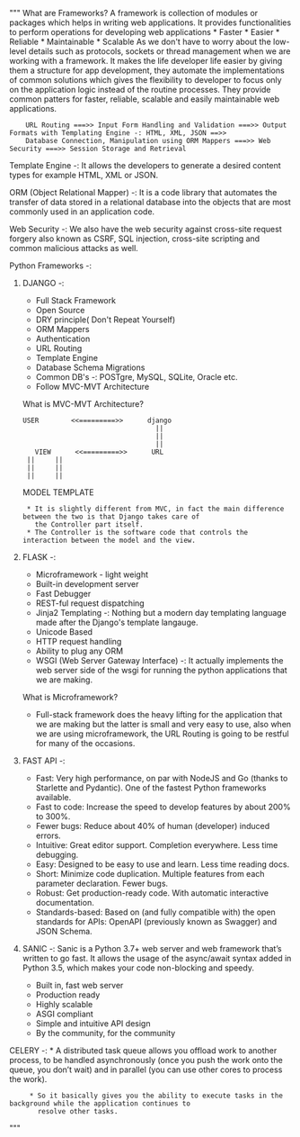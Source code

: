 
"""
What are Frameworks?
    A framework is collection of modules or packages which helps in writing web applications. It provides
    functionalities to perform operations for developing web applications
        * Faster
        * Easier
        * Reliable
        * Maintainable
        * Scalable
    As we don't have to worry about the low-level details such as protocols, sockets or thread management when we are
    working with a framework. It makes the life developer life easier by giving them a structure for app development,
    they automate the implementations of common solutions which gives the flexibility to developer  to focus only on the
    application logic instead of the routine processes. They provide common patters for faster, reliable, scalable and
    easily maintainable web applications.


        URL Routing ===>> Input Form Handling and Validation ===>> Output Formats with Templating Engine -: HTML, XML, JSON ==>>
        Database Connection, Manipulation using ORM Mappers ===>> Web Security ===>> Session Storage and Retrieval


Template Engine -: It allows the developers to generate a desired content types for example HTML, XML or JSON.

ORM (Object Relational Mapper) -: It is a code library that automates the transfer of data stored in a relational
database into the objects that are most commonly used in an application code.

Web Security -: We also have the web security against cross-site request forgery also known as CSRF, SQL injection,
cross-site scripting and common malicious attacks as well.

Python Frameworks -:

1. DJANGO -:
    * Full Stack Framework
    * Open Source
    * DRY principle( Don't Repeat Yourself)
    * ORM Mappers
    * Authentication
    * URL Routing
    * Template Engine
    * Database Schema Migrations
    * Common DB's -: POSTgre, MySQL, SQLite, Oracle etc.
    * Follow MVC-MVT Architecture

    What is MVC-MVT Architecture?


       USER        <<=========>>      django
                                        ||
                                        ||
                                        ||
          VIEW      <<=========>>      URL
        ||     ||
        ||     ||
        ||     ||
      MODEL  TEMPLATE

        * It is slightly different from MVC, in fact the main difference between the two is that Django takes care of
          the Controller part itself.
        * The Controller is the software code that controls the interaction between the model and the view.


2. FLASK -:
    * Microframework - light weight
    * Built-in development server
    * Fast Debugger
    * REST-ful request dispatching
    * Jinja2 Templating -: Nothing but a modern day templating language made after the Django's template langauge.
    * Unicode Based
    * HTTP request handling
    * Ability to plug any ORM
    * WSGI (Web Server Gateway Interface) -: It actually implements the web server side of the wsgi for running the
                                             python applications that we are making.

    What is Microframework?
    * Full-stack framework does the heavy lifting for the application that we are making but the latter is small and
      very easy to use, also when we are using microframework, the URL Routing is going to be restful for many of the
      occasions.

3. FAST API -:
    * Fast: Very high performance, on par with NodeJS and Go (thanks to Starlette and Pydantic). One of the fastest
            Python frameworks available.
    * Fast to code: Increase the speed to develop features by about 200% to 300%.
    * Fewer bugs: Reduce about 40% of human (developer) induced errors.
    * Intuitive: Great editor support. Completion everywhere. Less time debugging.
    * Easy: Designed to be easy to use and learn. Less time reading docs.
    * Short: Minimize code duplication. Multiple features from each parameter declaration. Fewer bugs.
    * Robust: Get production-ready code. With automatic interactive documentation.
    * Standards-based: Based on (and fully compatible with) the open standards for APIs: OpenAPI (previously known as
                       Swagger) and JSON Schema.

4. SANIC -: Sanic is a Python 3.7+ web server and web framework that’s written to go fast. It allows the usage of the
            async/await syntax added in Python 3.5, which makes your code non-blocking and speedy.
    * Built in, fast web server
    * Production ready
    * Highly scalable
    * ASGI compliant
    * Simple and intuitive API design
    * By the community, for the community


CELERY -: 
         * A distributed task queue allows you offload work to another process, to be handled asynchronously (once you 
           push the work onto the queue, you don’t wait) and in parallel (you can use other cores to process the work).
         
         * So it basically gives you the ability to execute tasks in the background while the application continues to 
           resolve other tasks.

"""

